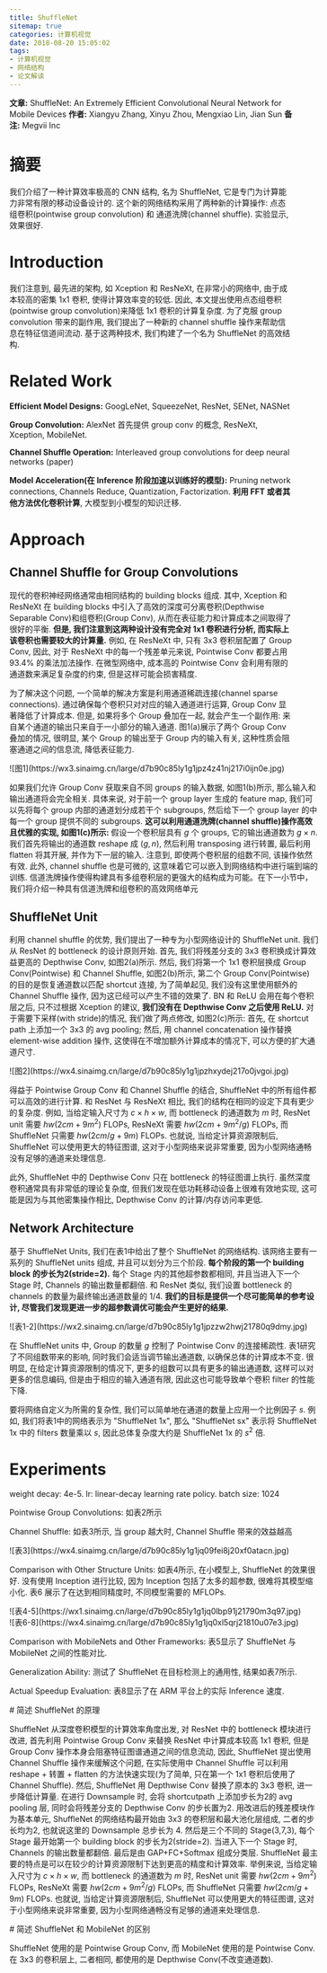 ```yaml
---
title: ShuffleNet
sitemap: true
categories: 计算机视觉
date: 2018-08-20 15:05:02
tags:
- 计算机视觉
- 网络结构
- 论文解读
---
```


**文章:** ShuffleNet: An Extremely Efficient Convolutional Neural Network for Mobile Devices
**作者:** Xiangyu Zhang, Xinyu Zhou, Mengxiao Lin, Jian Sun
**备注:** Megvii Inc

# 摘要

我们介绍了一种计算效率极高的 CNN 结构, 名为 ShuffleNet, 它是专门为计算能力非常有限的移动设备设计的. 这个新的网络结构采用了两种新的计算操作: 点态组卷积(pointwise group convolution) 和 通道洗牌(channel shuffle). 实验显示, 效果很好.

# Introduction

我们注意到, 最先进的架构, 如 Xception 和 ResNeXt, 在非常小的网络中, 由于成本较高的密集 1x1 卷积, 使得计算效率变的较低. 因此, 本文提出使用点态组卷积(pointwise group convolution)来降低 1x1 卷积的计算复杂度. 为了克服 group convolution 带来的副作用, 我们提出了一种新的 channel shuffle 操作来帮助信息在特征信道间流动. 基于这两种技术, 我们构建了一个名为 ShuffleNet 的高效结构.

# Related Work

**Efficient Model Designs:** GoogLeNet, SqueezeNet, ResNet, SENet, NASNet

**Group Convolution:** AlexNet 首先提供 group conv 的概念, ResNeXt, Xception, MobileNet.

**Channel Shuffle Operation:** Interleaved group convolutions for deep neural networks (paper)

**Model Acceleration(在 Inference 阶段加速以训练好的模型):** Pruning network connections, Channels Reduce, Quantization, Factorization. **利用 FFT 或者其他方法优化卷积计算**, 大模型到小模型的知识迁移.

# Approach

## Channel Shuffle for Group Convolutions

现代的卷积神经网络通常由相同结构的 building blocks 组成. 其中, Xception 和 ResNeXt 在 building blocks 中引入了高效的深度可分离卷积(Depthwise Separable Conv)和组卷积(Group Conv), 从而在表征能力和计算成本之间取得了很好的平衡. **但是, 我们注意到这两种设计没有完全对 1x1 卷积进行分析, 而实际上该卷积也需要较大的计算量.** 例如, 在 ResNeXt 中, 只有 3x3 卷积层配置了 Group Conv, 因此, 对于 ResNeXt 中的每一个残差单元来说, Pointwise Conv 都要占用 93.4% 的乘法加法操作. 在微型网络中, 成本高的 Pointwise Conv 会利用有限的通道数来满足复杂度的约束, 但是这样可能会损害精度.


为了解决这个问题, 一个简单的解决方案是利用通道稀疏连接(channel sparse connections). 通过确保每个卷积只对对应的输入通道进行运算, Group Conv 显著降低了计算成本. 但是, 如果将多个 Group 叠加在一起, 就会产生一个副作用: 来自某个通道的输出只来自于一小部分的输入通道. 图1(a)展示了两个 Group Conv 叠加的情况, 很明显, 某个 Group 的输出至于 Group 内的输入有关, 这种性质会阻塞通道之间的信息流, 降低表征能力.

<div style="width: 550px; margin: auto">![图1](https://wx3.sinaimg.cn/large/d7b90c85ly1g1jpz4z41nj217i0ijn0e.jpg)

如果我们允许 Group Conv 获取来自不同 groups 的输入数据, 如图1(b)所示, 那么输入和输出通道将会完全相关. 具体来说, 对于前一个 group layer 生成的 feature map, 我们可以先将每个 group 内部的通道划分成若干个 subgroups, 然后给下一个 group layer 的中每一个 group 提供不同的 subgroups. **这可以利用通道洗牌(channel shuffle)操作高效且优雅的实现, 如图1(c)所示:** 假设一个卷积层具有 $g$ 个 groups, 它的输出通道数为 $g\times n$. 我们首先将输出的通道数 reshape 成 $(g, n)$, 然后利用 transposing 进行转置, 最后利用 flatten 将其开展, 并作为下一层的输入. 注意到, 即使两个卷积层的组数不同, 该操作依然有效. 此外, channel shuffle 也是可微的, 这意味着它可以嵌入到网络结构中进行端到端的训练. 信道洗牌操作使得构建具有多组卷积层的更强大的结构成为可能。在下一小节中，我们将介绍一种具有信道洗牌和组卷积的高效网络单元

## ShuffleNet Unit

利用 channel shuffle 的优势, 我们提出了一种专为小型网络设计的 ShuffleNet unit. 我们从 ResNet 的 bottleneck 的设计原则开始. 首先, 我们将残差分支的 3x3 卷积换成计算效益更高的 Depthwise Conv, 如图2(a)所示. 然后, 我们将第一个 1x1 卷积层换成 Group Conv(Pointwise) 和 Channel Shuffle, 如图2(b)所示, 第二个 Group Conv(Pointwise) 的目的是恢复通道数以匹配 shortcut 连接, 为了简单起见, 我们没有这里使用额外的 Channel Shuffle 操作, 因为这已经可以产生不错的效果了. BN 和 ReLU 会用在每个卷积层之后, 只不过根据 Xception 的建议, **我们没有在 Depthwise Conv 之后使用 ReLU.** 对于需要下采样(with stride)的情况, 我们做了两点修改, 如图2(c)所示: 首先, 在 shortcut path 上添加一个 3x3 的 avg pooling; 然后, 用 channel concatenation 操作替换 element-wise addition 操作, 这使得在不增加额外计算成本的情况下, 可以方便的扩大通道尺寸.

<div style="width: 550px; margin: auto">![图2](https://wx4.sinaimg.cn/large/d7b90c85ly1g1jpzhxydej217o0jvgoi.jpg)

得益于 Pointwise Group Conv 和 Channel Shuffle 的结合, ShuffleNet 中的所有组件都可以高效的进行计算. 和 ResNet 与 ResNeXt 相比, 我们的结构在相同的设定下具有更少的复杂度. 例如, 当给定输入尺寸为 $c\times h\times w$, 而 bottleneck 的通道数为 $m$ 时, ResNet unit 需要 $hw(2cm + 9m^2)$ FLOPs, ResNeXt 需要 $hw(2cm + 9m^2/g)$ FLOPs, 而 ShuffleNet 只需要 $hw(2cm/g + 9m)$ FLOPs. 也就说, 当给定计算资源限制后, ShuffleNet 可以使用更大的特征图谱, 这对于小型网络来说非常重要, 因为小型网络通畅没有足够的通道来处理信息.

此外, ShuffleNet 中的 Depthwise Conv 只在 bottleneck 的特征图谱上执行. 虽然深度卷积通常具有非常低的理论复杂度, 但我们发现在低功耗移动设备上很难有效地实现, 这可能是因为与其他密集操作相比, Depthwise Conv 的计算/内存访问率更低.

## Network Architecture

基于 ShuffleNet Units, 我们在表1中给出了整个 ShuffleNet 的网络结构. 该网络主要有一系列的 ShuffleNet units 组成, 并且可以划分为三个阶段. **每个阶段的第一个 building block 的步长为2(stride=2).** 每个 Stage 内的其他超参数都相同, 并且当进入下一个 Stage 时, Channels 的输出数量都翻倍. 和 ResNet 类似, 我们设置 bottleneck 的 channels 的数量为最终输出通道数量的 1/4. **我们的目标是提供一个尽可能简单的参考设计, 尽管我们发现更进一步的超参数调优可能会产生更好的结果.**

<div style="width: 550px; margin: auto">![表1-2](https://wx2.sinaimg.cn/large/d7b90c85ly1g1jpzzw2hwj21780q9dmy.jpg)

在 ShuffleNet units 中, Group 的数量 $g$ 控制了 Pointwise Conv 的连接稀疏性. 表1研究了不同组数带来的影响, 同时我们会适当调节输出通道数, 以确保总体的计算成本不变. 很明显, 在给定计算资源限制的情况下, 更多的组数可以具有更多的输出通道数, 这样可以对更多的信息编码, 但是由于相应的输入通道有限, 因此这也可能导致单个卷积 filter 的性能下降.

要将网络自定义为所需的复杂性, 我们可以简单地在通道的数量上应用一个比例因子 $s$. 例如, 我们将表1中的网络表示为 "ShuffleNet 1x", 那么 "ShuffleNet sx" 表示将 ShuffleNet 1x 中的 filters 数量乘以 $s$, 因此总体复杂度大约是 ShuffleNet 1x 的 $s^2$ 倍.

# Experiments

weight decay: 4e-5.
lr: linear-decay learning rate policy.
batch size: 1024

Pointwise Group Convolutions: 如表2所示

Channel Shuffle: 如表3所示, 当 group 越大时, Channel Shuffle 带来的效益越高

<div style="width: 550px; margin: auto">![表3](https://wx4.sinaimg.cn/large/d7b90c85ly1g1jq09fei8j20xf0atacn.jpg)

Comparison with Other Structure Units: 如表4所示, 在小模型上, ShuffleNet 的效果很好. 没有使用 Inception 进行比较, 因为 Inception 包括了太多的超参数, 很难将其模型缩小化. 表6 展示了在达到相同精度时, 不同模型需要的 MFLOPs.

<div style="width: 550px; margin: auto">![表4-5](https://wx1.sinaimg.cn/large/d7b90c85ly1g1jq0lbp91j21790m3q97.jpg)
<div style="width: 550px; margin: auto">![表6-8](https://wx4.sinaimg.cn/large/d7b90c85ly1g1jq0xl5qrj21810u07e3.jpg)

Comparison with MobileNets and Other Frameworks: 表5显示了 ShuffleNet 与 MobileNet 之间的性能对比.

Generalization Ability: 测试了 ShuffleNet 在目标检测上的通用性, 结果如表7所示.

Actual Speedup Evaluation: 表8显示了在 ARM 平台上的实际 Inference 速度.

<span id = "简述 ShuffleNet 的原理">
# 简述 ShuffleNet 的原理

ShuffleNet 从深度卷积模型的计算效率角度出发, 对 ResNet 中的 bottleneck 模块进行改进, 首先利用 Pointwise Group Conv 来替换 ResNet 中计算成本较高 1x1 卷积, 但是 Group Conv 操作本身会阻塞特征图谱通道之间的信息流动, 因此, ShuffleNet 提出使用 Channel Shuffle 操作来缓解这个问题, 在实际使用中 Channel Shuffle 可以利用 reshape + 转置 + flatten 的方法快速实现(为了简单, 只在第一个 1x1 卷积后使用了 Channel Shuffle). 然后, ShuffleNet 用 Depthwise Conv 替换了原本的 3x3 卷积, 进一步降低计算量. 在进行 Downsample 时, 会将 shortcutpath 上添加步长为2的 avg pooling 层, 同时会将残差分支的 Depthwise Conv 的步长置为2. 用改进后的残差模块作为基本单元, ShuffleNet 的网络结构最开始由 3x3 的卷积层和最大池化层组成, 二者的步长均为2, 也就说这里的 Downsample 总步长为 4. 然后是三个不同的 Stage(3,7,3), 每个 Stage 最开始第一个 building block 的步长为2(stride=2). 当进入下一个 Stage 时, Channels 的输出数量都翻倍. 最后是由 GAP+FC+Softmax 组成分类层. ShuffleNet 最主要的特点是可以在较少的计算资源限制下达到更高的精度和计算效率. 举例来说, 当给定输入尺寸为 $c\times h\times w$, 而 bottleneck 的通道数为 $m$ 时, ResNet unit 需要 $hw(2cm + 9m^2)$ FLOPs, ResNeXt 需要 $hw(2cm + 9m^2/g)$ FLOPs, 而 ShuffleNet 只需要 $hw(2cm/g + 9m)$ FLOPs. 也就说, 当给定计算资源限制后, ShuffleNet 可以使用更大的特征图谱, 这对于小型网络来说非常重要, 因为小型网络通畅没有足够的通道来处理信息.

<span id = "简述 ShuffleNet 和 MobileNet 的区别">
# 简述 ShuffleNet 和 MobileNet 的区别

ShuffleNet 使用的是 Pointwise Group Conv, 而 MobileNet 使用的是 Pointwise Conv.
在 3x3 的卷积层上, 二者相同, 都使用的是 Depthwise Conv(不改变通道数).

